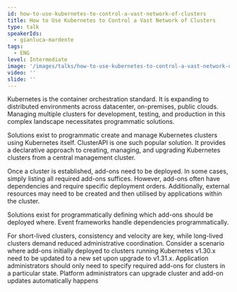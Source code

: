 ```yaml
---
id: how-to-use-kubernetes-to-control-a-vast-network-of-clusters
title: How to Use Kubernetes to Control a Vast Network of Clusters
type: talk
speakerIds:
  - gianluca-mardente
tags:
  - ENG
level: Intermediate
image: '/images/talks/how-to-use-kubernetes-to-control-a-vast-network-of-clusters.webp'
video: ''
slide: ''
---
```


Kubernetes is the container orchestration standard. It is expanding to distributed environments across datacenter, on-premises, public clouds. Managing multiple clusters for development, testing, and production in this complex landscape necessitates programmatic solutions.

Solutions exist to programmatic create and manage Kubernetes clusters using Kubernetes itself. ClusterAPI is one such popular solution. It provides a declarative approach to creating, managing, and upgrading Kubernetes clusters from a central management cluster.

Once a cluster is established, add-ons need to be deployed. In some cases, simply listing all required add-ons suffices. However, add-ons often have dependencies and require specific deployment orders. Additionally, external resources may need to be created and then utilised by applications within the cluster.

Solutions exist for programmatically defining which add-ons should be deployed where. Event frameworks handle dependencies programmatically.

For short-lived clusters, consistency and velocity are key, while long-lived clusters demand reduced administrative coordination. Consider a scenario where add-ons initially deployed to clusters running Kubernetes v1.30.x need to be updated to a new set upon upgrade to v1.31.x. Application administrators should only need to specify required add-ons for clusters in a particular state. Platform administrators can upgrade cluster and add-on updates automatically happens
